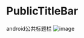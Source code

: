 # PublicTitleBar
android公共标题栏
![image](https://github.com/LuckSiege/PublicTitleBar/blob/master/screenshot/image.jpg)
